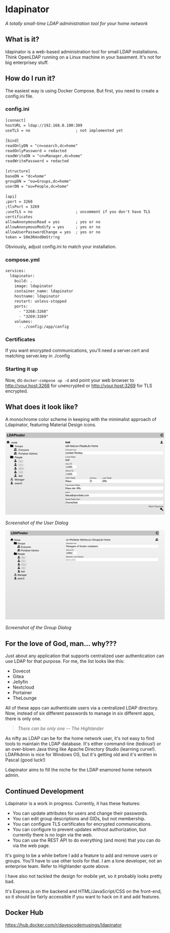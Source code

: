 # ldapinator
_A totally small-time LDAP administration tool for your home network_

## What is it?
ldapinator is a web-based administration tool for small LDAP installations. Think OpenLDAP running on a Linux machine in your basement. It's not for big enterprisey stuff.

## How do I run it?
The easiest way is using Docker Compose. But first, you need to create a config.ini file.

### config.ini
```
[connect]
hostURL = ldap://192.168.0.100:389
useTLS = no                    ; not implemented yet

[bind]
readOnlyDN = "cn=search,dc=home"
readOnlyPassword = redacted
readWriteDN = "cn=Manager,dc=home"
readWritePassword = redacted

[structure]
baseDN = "dc=home"
groupDN = "ou=Groups,dc=home"
userDN = "ou=People,dc=home"

[api]
;port = 3268
;tlsPort = 3269
;useTLS = no                   ; uncomment if you don't have TLS certificates
allowAnonymousRead = yes       ; yes or no
allowAnonymousModify = yes     ; yes or no
allowUserPasswordChange = yes  ; yes or no
token = S0m3R4nd0mStr!ng
```

Obviously, adjust config.ini to match your installation.

### compose.yml
```
services:
  ldapinator:
    build: .
    image: ldapinator
    container_name: ldapinator
    hostname: ldapinator
    restart: unless-stopped
    ports:
      - "3268:3268"
      - "3269:3269"
    volumes:
      - ./config:/app/config
```

### Certificates
If you want encrypted communications, you'll need a server.cert and matching server.key in ./config

### Starting it up
Now, do `docker-compose up -d` and point your web browser to http://your.host:3268 for unencrypted or http://your.host:3269 for TLS encrypted.

## What does it look like?
A monochrome color scheme in keeping with the minimalist approach of Ldapinator, featuring Material Design icons.

![User Dialog](https://github.com/DavesCodeMusings/ldapinator/blob/main/docs/images/LDAPinator_User_Dialog.jpg)

_Screenshot of the User Dialog_


![Group Dialog](https://github.com/DavesCodeMusings/ldapinator/blob/main/docs/images/LDAPinator_Group_Dialog.jpg)

_Screenshot of the Group Dialog_

## For the love of God, man... why???
Just about any application that supports centralized user authentication can use LDAP for that purpose. For me, the list looks like this:
* Dovecot
* Gitea
* Jellyfin
* Nextcloud
* Portainer
* TheLounge

All of these apps can authenticate users via a centralized LDAP directory. Now, instead of six different passwords to manage in six different apps, there is only one.

> _There can be only one -- The Highlander_

As nifty as LDAP can be for the home network user, it's not easy to find tools to maintain the LDAP database. It's either command-line (tedious!) or an over-blown Java thing like Apache Directory Studio (learning curve!). LDAPAdmin is nice for Windows OS, but it's getting old and it's written in Pascal (good luck!)

Ldapinator aims to fill the niche for the LDAP enamored home network admin. 

## Continued Development
Ldapinator is a work in progress. Currently, it has these features:

* You can update attributes for users and change their passwords.
* You can edit group descriptions and GIDs, but not membership.
* You can configure TLS certificates for encrypted communications.
* You can configure to prevent updates without authorization, but currently there is no login via the web.
* You can use the REST API to do everything (and more) that you can do via the web page.

It's going to be a while before I add a feature to add and remove users or groups. You'll have to use other tools for that. I am a lone developer, not an enterprise team. Refer to Highlander quote above.

I have also not tackled the design for mobile yet, so it probably looks pretty bad.

It's Express.js on the backend and HTML/JavaScript/CSS on the front-end, so it should be fairly accessible if you want to hack on it and add features.

## Docker Hub
https://hub.docker.com/r/davescodemusings/ldapinator
